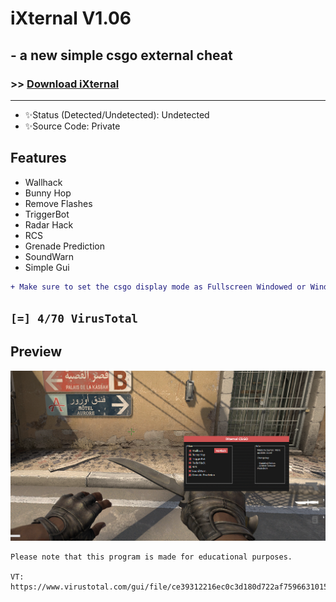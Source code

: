# iXternal V1.06
## - a new simple csgo external cheat
### >> [Download iXternal](https://stfly.me/ixternal-106)
---
- ✨Status (Detected/Undetected): Undetected
- ✨Source Code: Private
## Features

- Wallhack
- Bunny Hop
- Remove Flashes
- TriggerBot
- Radar Hack
- RCS
- Grenade Prediction
- SoundWarn
- Simple Gui

```diff
+ Make sure to set the csgo display mode as Fullscreen Windowed or Windowed.
```
## `[=] 4/70 VirusTotal`
## Preview
![Preview #1](https://github.com/im-razvan/iXternal/raw/main/106.png)

    Please note that this program is made for educational purposes.
    
    VT: https://www.virustotal.com/gui/file/ce39312216ec0c3d180d722af759663101508bfbeb0ea00e869db7ab3b523a48/
